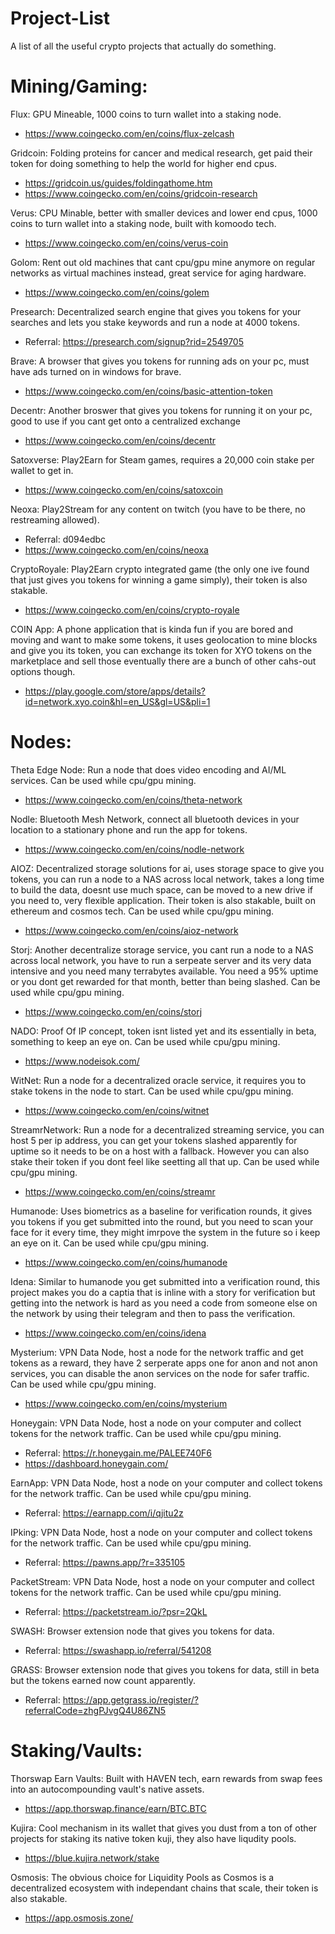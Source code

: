 # Project-List

A list of all the useful crypto projects that actually do something.

# Mining/Gaming:
 

Flux: GPU Mineable, 1000 coins to turn wallet into a staking node.
- https://www.coingecko.com/en/coins/flux-zelcash

Gridcoin: Folding proteins for cancer and medical research, get paid their token for doing something to help the world for higher end cpus.
- https://gridcoin.us/guides/foldingathome.htm
- https://www.coingecko.com/en/coins/gridcoin-research

Verus: CPU Minable, better with smaller devices and lower end cpus, 1000 coins to turn wallet into a staking node, built with komoodo tech.
- https://www.coingecko.com/en/coins/verus-coin

Golom: Rent out old machines that cant cpu/gpu mine anymore on regular networks as virtual machines instead, great service for aging hardware.
- https://www.coingecko.com/en/coins/golem

Presearch: Decentralized search engine that gives you tokens for your searches and lets you stake keywords and run a node at 4000 tokens.
- Referral: https://presearch.com/signup?rid=2549705

Brave: A browser that gives you tokens for running ads on your pc, must have ads turned on in windows for brave. 
- https://www.coingecko.com/en/coins/basic-attention-token

Decentr: Another broswer that gives you tokens for running it on your pc, good to use if you cant get onto a centralized exchange
- https://www.coingecko.com/en/coins/decentr

Satoxverse: Play2Earn for Steam games, requires a 20,000 coin stake per wallet to get in.
- https://www.coingecko.com/en/coins/satoxcoin

Neoxa: Play2Stream for any content on twitch (you have to be there, no restreaming allowed).
- Referral: d094edbc
- https://www.coingecko.com/en/coins/neoxa

CryptoRoyale: Play2Earn crypto integrated game (the only one ive found that just gives you tokens for winning a game simply), their token is also stakable.
- https://www.coingecko.com/en/coins/crypto-royale

COIN App: A phone application that is kinda fun if you are bored and moving and want to make some tokens, it uses geolocation to mine blocks and give you its token, you can exchange its token for XYO tokens on the marketplace and sell those eventually there are a bunch of other cahs-out options though.
- https://play.google.com/store/apps/details?id=network.xyo.coin&hl=en_US&gl=US&pli=1


# Nodes:

Theta Edge Node: Run a node that does video encoding and AI/ML services. Can be used while cpu/gpu mining.
- https://www.coingecko.com/en/coins/theta-network 

Nodle: Bluetooth Mesh Network, connect all bluetooth devices in your location to a stationary phone and run the app for tokens.
- https://www.coingecko.com/en/coins/nodle-network

AIOZ: Decentralized storage solutions for ai, uses storage space to give you tokens, you can run a node to a NAS across local network, takes a long time to build the data, doesnt use much space, can be moved to a new drive if you need to, very flexible application. Their token is also stakable, built on ethereum and cosmos tech. Can be used while cpu/gpu mining. 
- https://www.coingecko.com/en/coins/aioz-network

Storj: Another decentralize storage service, you cant run a node to a NAS across local network, you have to run a serpeate server and its very data intensive and you need many terrabytes available. You need a 95% uptime or you dont get rewarded for that month, better than being slashed. Can be used while cpu/gpu mining.
- https://www.coingecko.com/en/coins/storj

NADO: Proof Of IP concept, token isnt listed yet and its essentially in beta, something to keep an eye on. Can be used while cpu/gpu mining.
- https://www.nodeisok.com/

WitNet: Run a node for a decentralized oracle service, it requires you to stake tokens in the node to start. Can be used while cpu/gpu mining.
- https://www.coingecko.com/en/coins/witnet

StreamrNetwork: Run a node for a decentralized streaming service, you can host 5 per ip address, you can get your tokens slashed apparently for uptime so it needs to be on a host with a fallback. However you can also stake their token if you dont feel like seetting all that up. Can be used while cpu/gpu mining.
- https://www.coingecko.com/en/coins/streamr

Humanode: Uses biometrics as a baseline for verification rounds, it gives you tokens if you get submitted into the round, but you need to scan your face for it every time, they might imrpove the system in the future so i keep an eye on it. Can be used while cpu/gpu mining.
- https://www.coingecko.com/en/coins/humanode

Idena: Similar to humanode you get submitted into a verification round, this project makes you do a captia that is inline with a story for verification but getting into the network is hard as you need a code from someone else on the network by using their telegram and then to pass the verification.
- https://www.coingecko.com/en/coins/idena

Mysterium: VPN Data Node, host a node for the network traffic and get tokens as a reward, they have 2 serperate apps one for anon and not anon services, you can disable the anon services on the node for safer traffic. Can be used while cpu/gpu mining.
- https://www.coingecko.com/en/coins/mysterium

Honeygain: VPN Data Node, host a node on your computer and collect tokens for the network traffic. Can be used while cpu/gpu mining.
- Referral: https://r.honeygain.me/PALEE740F6
- https://dashboard.honeygain.com/

EarnApp: VPN Data Node, host a node on your computer and collect tokens for the network traffic. Can be used while cpu/gpu mining.
- Referral: https://earnapp.com/i/qjitu2z

IPking: VPN Data Node, host a node on your computer and collect tokens for the network traffic. Can be used while cpu/gpu mining.
- Referral: https://pawns.app/?r=335105

PacketStream: VPN Data Node, host a node on your computer and collect tokens for the network traffic. Can be used while cpu/gpu mining.
- Referral: https://packetstream.io/?psr=2QkL

SWASH: Browser extension node that gives you tokens for data.
- Referral: https://swashapp.io/referral/541208

GRASS: Browser extension node that gives you tokens for data, still in beta but the tokens earned now count apparently.
- Referral: https://app.getgrass.io/register/?referralCode=zhgPJvgQ4U86ZN5


# Staking/Vaults:

Thorswap Earn Vaults: Built with HAVEN tech, earn rewards from swap fees into an autocompounding vault's native assets.
- https://app.thorswap.finance/earn/BTC.BTC

Kujira: Cool mechanism in its wallet that gives you dust from a ton of other projects for staking its native token kuji, they also have liqudity pools.
- https://blue.kujira.network/stake

Osmosis: The obvious choice for Liquidity Pools as Cosmos is a decentralized ecosystem with independant chains that scale, their token is also stakable.
- https://app.osmosis.zone/


